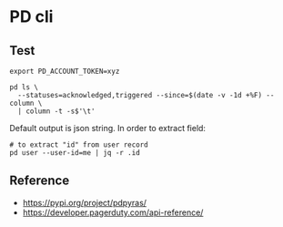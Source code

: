 # PD cli


## Test
```
export PD_ACCOUNT_TOKEN=xyz

pd ls \
  --statuses=acknowledged,triggered --since=$(date -v -1d +%F) --column \
  | column -t -s$'\t'
```

Default output is json string. In order to extract field:
```shell
# to extract "id" from user record
pd user --user-id=me | jq -r .id
```


## Reference
* https://pypi.org/project/pdpyras/
* https://developer.pagerduty.com/api-reference/
